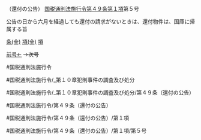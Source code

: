 （還付の公告）
[国税通則法施行令第４９条第１項](国税通則法施行＿令＿第４９条第１項)第５号

公告の日から六月を経過しても還付の請求がないときは、還付物件は、国庫に帰属する旨

[条(全)](国税通則法施行＿令＿第４９条_.md)    [項(全)](国税通則法施行＿令＿第４９条第１項_.md)    [項](国税通則法施行＿令＿第４９条第１項.md)

[前号←](国税通則法施行＿令＿第４９条第１項第４号.md)  ~~→次号~~

#国税通則法施行令

#国税通則法施行令/_第１０章犯則事件の調査及び処分

#国税通則法施行令/_第１０章犯則事件の調査及び処分/第４９条（還付の公告）

#国税通則法施行令/第４９条（還付の公告）

#国税通則法施行令/第４９条（還付の公告）/第１項

#国税通則法施行令/第４９条（還付の公告）/第１項/第５号

